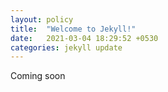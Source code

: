 ```yaml
---
layout: policy
title:  "Welcome to Jekyll!"
date:   2021-03-04 18:29:52 +0530
categories: jekyll update
---
```


Coming soon